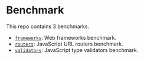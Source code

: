 # Benchmark
This repo contains 3 benchmarks.

- [`frameworks`](./frameworks): Web frameworks benchmark.
- [`routers`](./routers): JavaScript URL routers benchmark.
- [`validators`](./validators): JavaScript type validators benchmark.

